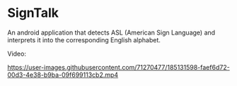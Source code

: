 # SignTalk
 An android application that detects ASL (American Sign Language) and interprets it into the corresponding English alphabet.
 
 Video:
 
 https://user-images.githubusercontent.com/71270477/185131598-faef6d72-00d3-4e38-b9ba-09f699113cb2.mp4


 

